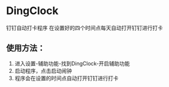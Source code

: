 # DingClock
钉钉自动打卡程序
在设置好的四个时间点每天自动打开钉钉进行打卡
## 使用方法：
1. 进入设置-辅助功能-找到DingClock-开启辅助功能
2. 启动程序，点击启动闹钟
3. 程序会在设置的时间点自动打开钉钉进行打卡

